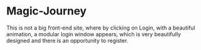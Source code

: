 # Magic-Journey
This is not a big front-end site, where by clicking on Login, with a beautiful animation, a modular login window appears, which is very beautifully designed and there is an opportunity to register.
